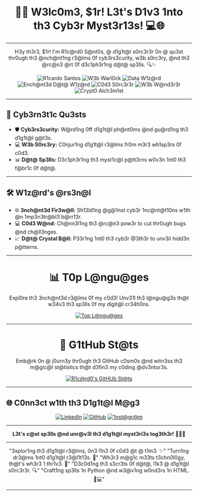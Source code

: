 <div align="center">

# 🧙‍♂️ W3lc0m3, $1r! L3t's D1v3 1nto th3 Cyb3r Myst3r13s! 💻🌐

---
</div>

<p align="center">
  H3y th3r3, $1r! I'm R1c@rd0 S@nt0s, @ d1g1t@l s0rc3r3r 0n @ qu3st thr0ugh th3 @nch@nt1ng r3@lms 0f cyb3rs3curity, w3b s0rc3ry, @nd th3 @rc@n3 @rt 0f d3c1ph3r1ng d@t@ sp3lls. 🔍✨
</p>

<div align="center">

![R1cardo Santos](https://img.shields.io/badge/Cyber%20Mage-Def3nd3r%20of%20D1g1t@l%20R3@lms-blue?style=for-the-badge&logo=sh13ld)
![W3b Warl0ck](https://img.shields.io/badge/W3b%20W@rlock-M@ster%20of%20C0d3-green?style=for-the-badge&logo=html5)
![Data W1z@rd](https://img.shields.io/badge/D@t@%20W1z@rd-M@g1ci@n%20of%201ns1ghts-purple?style=for-the-badge&logo=python)
![Ench@nt3d D@t@ W1z@rd](https://img.shields.io/badge/Ench@nt3d%20D@t@%20W1z@rd-M@g1ci@n%20of%20Ins1ghts-purple?style=for-the-badge&logo=python)
![C0d3 S0rc3r3r](https://img.shields.io/badge/C0d3%20S0rc3r3r-Cr@ft3r%20of%20Digit@l%20Sp3lls-blue?style=for-the-badge&logo=javascript)
![W3b W@nd3r3r](https://img.shields.io/badge/W3b%20W@nd3r3r-Explorer%20of%20Digit@l%20R3@lms-green?style=for-the-badge&logo=html5)
![Crypt0 Alch3m1st](https://img.shields.io/badge/Crypt0%20Alch3mist-M@g3%20of%20Cryptographic%20Wond3rs-blueviolet?style=for-the-badge&logo=cryptography)

</div>
<div>

---

## 🚀 Cyb3rn3t1c Qu3sts

- 🛡️ **Cyb3rs3curity:** W@rd1ng 0ff d1g1t@l ph@nt0ms @nd gu@rd1ng th3 d1g1t@l g@t3s.
- 💻 **W3b S0rc3ry:** C0njur1ng d1g1t@l r3@lms fr0m m3r3 wh1sp3rs 0f c0d3.
- 📊 **D@t@ Sp3lls:** D3c1ph3r1ng th3 myst1c@l p@tt3rns w0v3n 1nt0 th3 f@br1c 0f d@t@.
---
## 🛠️ W1z@rd's @rs3n@l

- 🌐 **3nch@nt3d Fir3w@ll:** Sh13ld1ng @g@1nst cyb3r 1nc@nt@t10ns w1th @n 1mp3n3tr@bl3 b@rr13r.
- 💻 **C0d3 W@nd:** Ch@nn3l1ng th3 @rc@n3 pow3r to cut thr0ugh bugs @nd ch@ll3nges.
- 📈 **D@t@ Crystal B@ll:** P33r1ng 1nt0 th3 cyb3r @3th3r to unv3il hidd3n p@tterns.
---
</div>
<div align="center">

# 📊 T0p L@ngu@ges

Expl0re th3 3nch@nt3d r3@lms 0f my c0d3! Unv31l th3 l@ngu@g3s th@t w34v3 th3 sp3lls 0f my digit@l cr34ti0ns.

[![Top L@ngu@ges](https://github-readme-stats.vercel.app/api/top-langs/?username=TUR14CUS&layout=compact&theme=dracul@)](https://github.com/anuraghazra/github-readme-stats)

---
# 🚀 G1tHub St@ts

Emb@rk 0n @ j0urn3y thr0ugh th3 GitHub c0sm0s @nd witn3ss th3 m@gic@l st@tistics th@t d3fin3 my c0ding @dv3ntur3s.

[![R1c@rd0's GitHUb St@ts](https://github-readme-stats.vercel.app/api?username=TUR14CUS&show_icons=tru3&theme=dracul@)](https://github.com/anuraghazra/github-readme-stats)

---
</div>

## 🌐 C0nn3ct w1th th3 D1g1t@l M@g3

<div align="center">

[![LinkedIn](https://img.shields.io/badge/L1nk3d1n-C0nn3ct%20w1th%20M3-blue?style=for-the-badge&logo=l1nk3d1n)](https://www.l1nk3d1n.com/in/tur14cus/)
[![GitHub](https://img.shields.io/badge/G1tHub-F0ll0w%20M3-gr33n?style=for-the-badge&logo=g1thub)](https://g1thub.com/TUR14CUS)
[![1nst@gr@m](https://img.shields.io/badge/1nst@gr@m-F0ll0w%20M3-purple?style=for-the-badge&logo=1nst@gr@m)](https://www.1nst@gr@m.com/0bapt1sta1143)

---
</div>

<div align="center">

**L3t's c@st sp3lls @nd unr@v3l th3 d1g1t@l myst3ri3s tog3th3r!** 🧙‍♂️🔮

---

"3xplor1ng th3 d1g1t@l r3@lms, 0n3 l1n3 0f c0d3 @t @ t1m3. ✨"
"Turn1ng dr3@ms 1nt0 d1g1t@l r3@l1t13s. 🌌"
"Wh3r3 m@g1c m33ts t3chn0l0gy, th@t's wh3r3 1 thr1v3. 🚀"
"D3c0d1ng th3 s3cr3ts 0f d@t@, l1k3 @ d1g1t@l s0rc3r3r. 🔍"
"Craft1ng sp3lls 1n Python @nd w3@v1ng w0nd3rs 1n HTML. 🐍💻"

---

